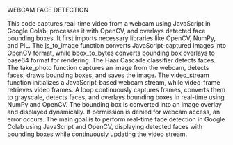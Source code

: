 WEBCAM FACE DETECTION

This code captures real-time video from a webcam using JavaScript in Google Colab, processes it with OpenCV, and overlays detected face bounding boxes. It first imports necessary libraries like OpenCV, NumPy, and PIL. The js_to_image function converts JavaScript-captured images into OpenCV format, while bbox_to_bytes converts bounding box overlays to base64 format for rendering. The Haar Cascade classifier detects faces. The take_photo function captures an image from the webcam, detects faces, draws bounding boxes, and saves the image. The video_stream function initializes a JavaScript-based webcam stream, while video_frame retrieves video frames. A loop continuously captures frames, converts them to grayscale, detects faces, and overlays bounding boxes in real-time using NumPy and OpenCV. The bounding box is converted into an image overlay and displayed dynamically. If permission is denied for webcam access, an error occurs. The main goal is to perform real-time face detection in Google Colab using JavaScript and OpenCV, displaying detected faces with bounding boxes while continuously updating the video stream.
